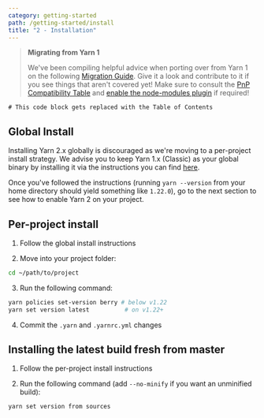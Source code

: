 ```yaml
---
category: getting-started
path: /getting-started/install
title: "2 - Installation"
---
```


> **Migrating from Yarn 1**
>
> We've been compiling helpful advice when porting over from Yarn 1 on the following [Migration Guide](/advanced/migration). Give it a look and contribute to it if you see things that aren't covered yet! Make sure to consult the [PnP Compatibility Table](/features/pnp#compatibility-table) and [enable the node-modules plugin](/advanced/migration#if-required-enable-the-node-modules-plugin) if required!

```toc
# This code block gets replaced with the Table of Contents
```

## Global Install

Installing Yarn 2.x globally is discouraged as we're moving to a per-project install strategy. We advise you to keep Yarn 1.x (Classic) as your global binary by installing it via the instructions you can find [here](https://classic.yarnpkg.com/en/docs/install).

Once you've followed the instructions (running `yarn --version` from your home directory should yield something like `1.22.0`), go to the next section to see how to enable Yarn 2 on your project.

## Per-project install

1. Follow the global install instructions

2. Move into your project folder:

```bash
cd ~/path/to/project
```

3. Run the following command:

```bash
yarn policies set-version berry # below v1.22
yarn set version latest          # on v1.22+
```

4. Commit the `.yarn` and `.yarnrc.yml` changes

## Installing the latest build fresh from master

1. Follow the per-project install instructions

2. Run the following command (add `--no-minify` if you want an unminified build):

```bash
yarn set version from sources
```
